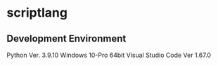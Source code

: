 # scriptlang

## Development Environment
Python Ver. 3.9.10
Windows 10-Pro 64bit
Visual Studio Code Ver 1.67.0